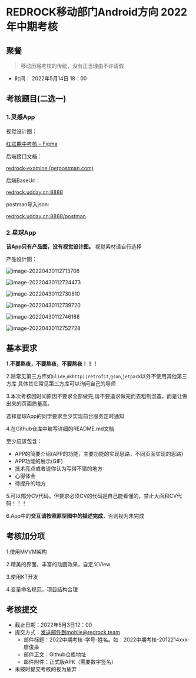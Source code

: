 # REDROCK移动部门Android方向 2022年中期考核

## 聚餐

> 移动历届考核的传统，没有正当理由不许请假

* 时间： 2022年5月14日 18：00

## 考核题目(二选一)

### 1.**灵感**App

视觉设计图：

[红岩期中考核 – Figma](https://www.figma.com/file/utffG9XFOIdTPrIK6eRjlK/红岩期中考核?node-id=0%3A1)

后端接口文档：

[redrock-examine (getpostman.com)](https://documenter.getpostman.com/view/13758437/UyrBjGDG)

后端BaseUrl：

[redrock.udday.cn:8888](http://redrock.udday.cn:8888/)

postman导入json:

[redrock.udday.cn:8888/postman](http://redrock.udday.cn:8888/postman)



### 2.星球App

**该App只有产品图，没有视觉设计图。** 视觉素材请自行选择

产品设计图：



![image-20220430112713708](http://pic.zhongtai521.wang/20220430112905.png)

![image-20220430112724473](http://pic.zhongtai521.wang/20220430112916.png)

![image-20220430112730810](http://pic.zhongtai521.wang/20220430112919.png)

![image-20220430112739720](http://pic.zhongtai521.wang/20220430112922.png)

![image-20220430112746188](http://pic.zhongtai521.wang/20220430112925.png)

![image-20220430112752728](http://pic.zhongtai521.wang/20220430112927.png)

## 基本要求

**1.不要熬夜，不要熬夜，不要熬夜！！！**

2.除常见第三方库如`Glide`,`okhttp||retrofit`,`gson`,`jetpack`以外不使用其他第三方库
具体其它常见第三方库可以询问自己的导师

3.本次考核因时间原因不要求全部做完,请不要追求做完而去粗制滥造，而是让做出来的页面质量高。

选择星球App的同学要求至少实现前台服务定时通知

4.在Github仓库中编写详细的README.md文档

至少应该包含：

- APP的简要介绍(APP的功能，主要功能的实现思路，不同页面实现的思路)
- APP功能的展示(GIF)
- 技术亮点或者说你认为写得不错的地方
- 心得体会
- 待提升的地方

5.可以部分CV代码，但要求必须CV的代码是自己能看懂的，禁止大面积CV代码！！！

6.App中的**交互请按照原型图中的描述完成**，否则视为未完成

## 考核加分项

1.使用MVVM架构

2.精美的界面，丰富的动画效果，自定义View

3.使用KT开发

4.变量命名规范，项目结构合理

## 考核提交

- 截止日期：2022年5月3日12：00
- 提交方式：发送邮件到mobile@redrock.team
  - 邮件标题：2022中期考核-学号-姓名。如：2022中期考核-2012214xxx-廖俊枭
  - 邮件正文：Github仓库地址
  - 邮件附件：正式版APK（需要数字签名）
- 未按时提交考核的视为放弃


